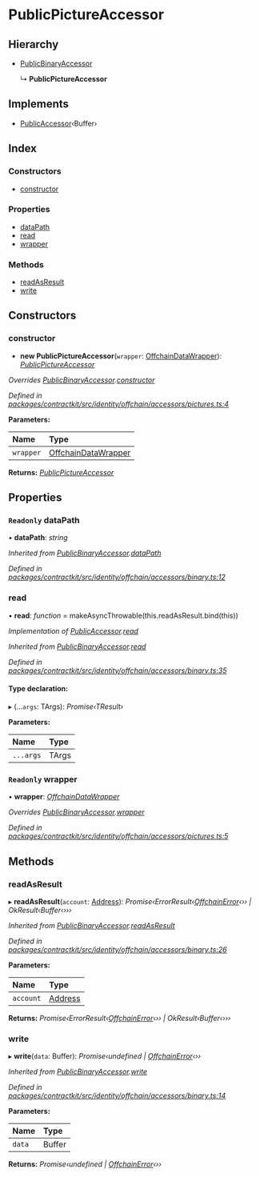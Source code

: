 # PublicPictureAccessor

## Hierarchy

* [PublicBinaryAccessor](../classes/_identity_offchain_accessors_binary_.publicbinaryaccessor.md)

  ↳ **PublicPictureAccessor**

## Implements

* [PublicAccessor](../interfaces/_identity_offchain_accessors_interfaces_.publicaccessor.md)‹Buffer›

## Index

### Constructors

* [constructor](../classes/_identity_offchain_accessors_pictures_.publicpictureaccessor.md#constructor)

### Properties

* [dataPath](../classes/_identity_offchain_accessors_pictures_.publicpictureaccessor.md#readonly-datapath)
* [read](../classes/_identity_offchain_accessors_pictures_.publicpictureaccessor.md#read)
* [wrapper](../classes/_identity_offchain_accessors_pictures_.publicpictureaccessor.md#readonly-wrapper)

### Methods

* [readAsResult](../classes/_identity_offchain_accessors_pictures_.publicpictureaccessor.md#readasresult)
* [write](../classes/_identity_offchain_accessors_pictures_.publicpictureaccessor.md#write)

## Constructors

### constructor

+ **new PublicPictureAccessor**\(`wrapper`: [OffchainDataWrapper](../classes/_identity_offchain_data_wrapper_.offchaindatawrapper.md)\): [_PublicPictureAccessor_](../classes/_identity_offchain_accessors_pictures_.publicpictureaccessor.md)

_Overrides_ [_PublicBinaryAccessor_](../classes/_identity_offchain_accessors_binary_.publicbinaryaccessor.md)_._[_constructor_](../classes/_identity_offchain_accessors_binary_.publicbinaryaccessor.md#constructor)

_Defined in_ [_packages/contractkit/src/identity/offchain/accessors/pictures.ts:4_](https://github.com/celo-org/celo-monorepo/blob/master/packages/contractkit/src/identity/offchain/accessors/pictures.ts#L4)

**Parameters:**

| Name | Type |
| :--- | :--- |
| `wrapper` | [OffchainDataWrapper](../classes/_identity_offchain_data_wrapper_.offchaindatawrapper.md) |

**Returns:** [_PublicPictureAccessor_](../classes/_identity_offchain_accessors_pictures_.publicpictureaccessor.md)

## Properties

### `Readonly` dataPath

• **dataPath**: _string_

_Inherited from_ [_PublicBinaryAccessor_](../classes/_identity_offchain_accessors_binary_.publicbinaryaccessor.md)_._[_dataPath_](../classes/_identity_offchain_accessors_binary_.publicbinaryaccessor.md#readonly-datapath)

_Defined in_ [_packages/contractkit/src/identity/offchain/accessors/binary.ts:12_](https://github.com/celo-org/celo-monorepo/blob/master/packages/contractkit/src/identity/offchain/accessors/binary.ts#L12)

### read

• **read**: _function_ = makeAsyncThrowable\(this.readAsResult.bind\(this\)\)

_Implementation of_ [_PublicAccessor_](../interfaces/_identity_offchain_accessors_interfaces_.publicaccessor.md)_._[_read_](../interfaces/_identity_offchain_accessors_interfaces_.publicaccessor.md#read)

_Inherited from_ [_PublicBinaryAccessor_](../classes/_identity_offchain_accessors_binary_.publicbinaryaccessor.md)_._[_read_](../classes/_identity_offchain_accessors_binary_.publicbinaryaccessor.md#read)

_Defined in_ [_packages/contractkit/src/identity/offchain/accessors/binary.ts:35_](https://github.com/celo-org/celo-monorepo/blob/master/packages/contractkit/src/identity/offchain/accessors/binary.ts#L35)

#### Type declaration:

▸ \(...`args`: TArgs\): _Promise‹TResult›_

**Parameters:**

| Name | Type |
| :--- | :--- |
| `...args` | TArgs |

### `Readonly` wrapper

• **wrapper**: [_OffchainDataWrapper_](../classes/_identity_offchain_data_wrapper_.offchaindatawrapper.md)

_Overrides_ [_PublicBinaryAccessor_](../classes/_identity_offchain_accessors_binary_.publicbinaryaccessor.md)_._[_wrapper_](../classes/_identity_offchain_accessors_binary_.publicbinaryaccessor.md#readonly-wrapper)

_Defined in_ [_packages/contractkit/src/identity/offchain/accessors/pictures.ts:5_](https://github.com/celo-org/celo-monorepo/blob/master/packages/contractkit/src/identity/offchain/accessors/pictures.ts#L5)

## Methods

### readAsResult

▸ **readAsResult**\(`account`: [Address](_base_.md#address)\): _Promise‹ErrorResult‹_[_OffchainError_](../classes/_identity_offchain_accessors_errors_.offchainerror.md)_‹›› \| OkResult‹Buffer‹›››_

_Inherited from_ [_PublicBinaryAccessor_](../classes/_identity_offchain_accessors_binary_.publicbinaryaccessor.md)_._[_readAsResult_](../classes/_identity_offchain_accessors_binary_.publicbinaryaccessor.md#readasresult)

_Defined in_ [_packages/contractkit/src/identity/offchain/accessors/binary.ts:26_](https://github.com/celo-org/celo-monorepo/blob/master/packages/contractkit/src/identity/offchain/accessors/binary.ts#L26)

**Parameters:**

| Name | Type |
| :--- | :--- |
| `account` | [Address](_base_.md#address) |

**Returns:** _Promise‹ErrorResult‹_[_OffchainError_](../classes/_identity_offchain_accessors_errors_.offchainerror.md)_‹›› \| OkResult‹Buffer‹›››_

### write

▸ **write**\(`data`: Buffer\): _Promise‹undefined \|_ [_OffchainError_](../classes/_identity_offchain_accessors_errors_.offchainerror.md)_‹››_

_Inherited from_ [_PublicBinaryAccessor_](../classes/_identity_offchain_accessors_binary_.publicbinaryaccessor.md)_._[_write_](../classes/_identity_offchain_accessors_binary_.publicbinaryaccessor.md#write)

_Defined in_ [_packages/contractkit/src/identity/offchain/accessors/binary.ts:14_](https://github.com/celo-org/celo-monorepo/blob/master/packages/contractkit/src/identity/offchain/accessors/binary.ts#L14)

**Parameters:**

| Name | Type |
| :--- | :--- |
| `data` | Buffer |

**Returns:** _Promise‹undefined \|_ [_OffchainError_](../classes/_identity_offchain_accessors_errors_.offchainerror.md)_‹››_


